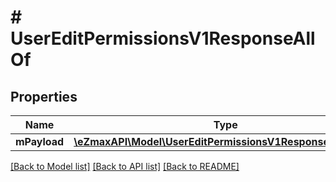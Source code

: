 # # UserEditPermissionsV1ResponseAllOf

## Properties

Name | Type | Description | Notes
------------ | ------------- | ------------- | -------------
**mPayload** | [**\eZmaxAPI\Model\UserEditPermissionsV1ResponseMPayload**](UserEditPermissionsV1ResponseMPayload.md) |  |

[[Back to Model list]](../../README.md#models) [[Back to API list]](../../README.md#endpoints) [[Back to README]](../../README.md)
